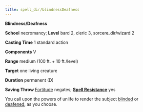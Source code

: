 ```yaml
---
title: spell_dir/blindnessDeafness
---
```

 **Blindness/Deafness**

**School** necromancy; **Level** bard 2, cleric 3, sorcere_dir/wizard 2

**Casting Time** 1 standard action

**Components** V

**Range** medium (100 ft. + 10 ft./level)

**Target** one living creature

**Duration** permanent (D)

**Saving Throw** [Fortitude](../combat#_fortitude) negates; **[Spell Resistance](../glossary#_spell-resistance)** yes

You call upon the powers of unlife to render the subject [blinded](../glossary#_blinded) or [deafened](../glossary#_deafened), as you choose.

